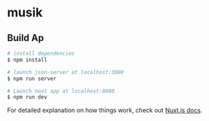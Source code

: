 # musik

## Build Ap

```bash
# install dependencies
$ npm install

# launch json-server at localhost:3000
$ npm run server

# Launch nuxt app at localhost:8000
$ npm run dev
```

For detailed explanation on how things work, check out [Nuxt.js docs](https://nuxtjs.org).
